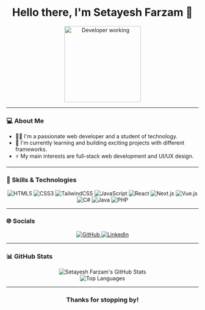 <h1 align="center">Hello there, I'm Setayesh Farzam 👋</h1>
<p align="center">
  <img src="https://camo.githubusercontent.com/2366b34bb903c09617990fb5fff4622f3e941349e846ddb7e73df872a9d21233/68747470733a2f2f63646e2e6472696262626c652e636f6d2f75736572732f3733303730332f73637265656e73686f74732f363538313234332f6176656e746f2e676966" alt="Developer working" width="200"/>
</p>

---

### 💻 About Me

* 🧑‍💻 I'm a passionate web developer and a student of technology.
* 🌱 I'm currently learning and building exciting projects with different frameworks.
* ⚡️ My main interests are full-stack web development and UI/UX design.

---

### 🚀 Skills & Technologies

<div align="center">
  <img src="https://img.shields.io/badge/HTML5-E34F26?style=for-the-badge&logo=html5&logoColor=white" alt="HTML5">
  <img src="https://img.shields.io/badge/CSS3-1572B6?style=for-the-badge&logo=css3&logoColor=white" alt="CSS3">
  <img src="https://img.shields.io/badge/tailwindcss-%2338B2AC.svg?style=for-the-badge&logo=tailwind-css&logoColor=white" alt="TailwindCSS">
  <img src="https://img.shields.io/badge/javascript-%23323330.svg?style=for-the-badge&logo=javascript&logoColor=%23F7DF1E" alt="JavaScript">
  <img src="https://img.shields.io/badge/react-%2320232A.svg?style=for-the-badge&logo=react&logoColor=%2361DAFB" alt="React">
  <img src="https://img.shields.io/badge/next.js-000000?style=for-the-badge&logo=next.js&logoColor=white" alt="Next.js">
  <img src="https://img.shields.io/badge/vue.js-4FC08D?style=for-the-badge&logo=vuedotjs&logoColor=white" alt="Vue.js">
  <img src="https://img.shields.io/badge/c%23-239120?style=for-the-badge&logo=c-sharp&logoColor=white" alt="C#">
  <img src="https://img.shields.io/badge/java-%23ED8B00.svg?style=for-the-badge&logo=openjdk&logoColor=white" alt="Java">
  <img src="https://img.shields.io/badge/php-%23777BB4.svg?style=for-the-badge&logo=php&logoColor=white" alt="PHP">
</div>

---

### 🌐 Socials

<div align="center">
  <a href="https://github.com/setayeshfarzam" target="_blank" rel="noopener noreferrer">
    <img src="https://img.shields.io/badge/GitHub-100000?style=for-the-badge&logo=github&logoColor=white" alt="GitHub">
  </a>
  <a href="https://linkedin.com/in/setayeshfarzam" target="_blank" rel="noopener noreferrer">
    <img src="https://img.shields.io/badge/LinkedIn-0077B5?style=for-the-badge&logo=linkedin&logoColor=white" alt="LinkedIn">
  </a>
</div>

---

### 📊 GitHub Stats

<div align="center">
  <img src="https://github-readme-stats.vercel.app/api?username=setayeshfarzam&show_icons=true&theme=dark" alt="Setayesh Farzam's GitHub Stats">
  <br>
  <img src="https://github-readme-stats.vercel.app/api/top-langs/?username=setayeshfarzam&layout=compact&theme=dark" alt="Top Languages">
</div>

---

<h3 align="center">Thanks for stopping by!</h3>
